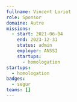 ```yaml
---
fullname: Vincent Loriot
role: Sponsor
domaine: Autre
missions:
  - start: 2021-06-04
    end: 2023-12-31
    status: admin
    employer: ANSSI
    startups:
      - homologation
startups:
  - homologation
badges:
  - segur
teams: []
---
```

